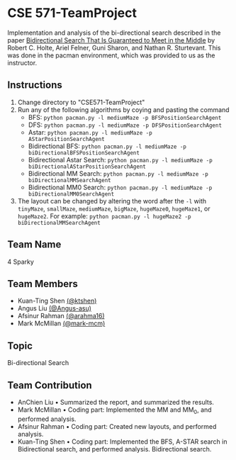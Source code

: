 # CSE 571-TeamProject
Implementation and analysis of the bi-directional search described in the paper [Bidirectional Search That Is Guaranteed to Meet in the Middle](https://pages.github.com/) by Robert C. Holte, Ariel Felner, Guni Sharon, and Nathan R. Sturtevant. This was done in the pacman environment, which was provided to us as the instructor.

## Instructions
1. Change directory to "CSE571-TeamProject"
2. Run any of the following algorithms by coying and pasting the command
   - BFS: `python pacman.py -l mediumMaze -p BFSPositionSearchAgent`
   - DFS: `python pacman.py -l mediumMaze -p DFSPositionSearchAgent`
   - Astar: `python pacman.py -l mediumMaze -p AStarPositionSearchAgent`
   - Bidirectional BFS: `python pacman.py -l mediumMaze -p biDirectionalBFSPositionSearchAgent`
   - Bidirectional Astar Search: `python pacman.py -l mediumMaze -p biDirectionalAStarPositionSearchAgent`
   - Bidirectional MM Search: `python pacman.py -l mediumMaze -p biDirectionalMMSearchAgent`
   - Bidirectional MM0 Search: `python pacman.py -l mediumMaze -p biDirectionalMM0SearchAgent`
3. The layout can be changed by altering the word after the `-l` with `tinyMaze`, `smallMaze`, `mediumMaze`, `bigMaze`, `hugeMaze0`, `hugeMaze1`, or `hugeMaze2`. For example: `python pacman.py -l hugeMaze2 -p biDirectionalMMSearchAgent`
## Team Name
4 Sparky
## Team Members
- Kuan-Ting Shen [(@ktshen)](https://github.com/ktshen)
- Angus Liu [(@Angus-asu)](https://github.com/Angus-asu)
- Afsinur Rahman [(@arahma16)](https://github.com/arahma16)
- Mark McMillan [(@mark-mcm)](https://github.com/mark-mcm)
## Topic
Bi-directional Search
## Team Contribution
- AnChien Liu
• Summarized the report, and summarized the results.
- Mark McMillan
• Coding part: Implemented the MM and MM<sub>0</sub>, and performed analysis.
- Afsinur Rahman
• Coding part: Created new layouts, and performed analysis.
- Kuan-Ting Shen
• Coding part: Implemented the BFS, A-STAR search in Bidirectional search, and performed analysis.
Bidirectional search.
